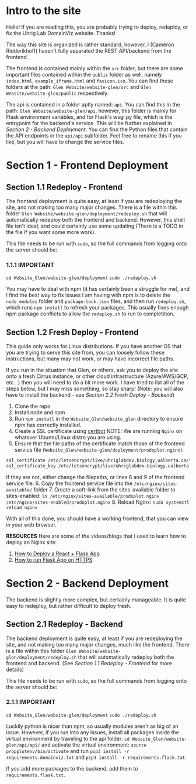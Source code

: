 # Intro to the site
Hello! If you are reading this, you are probably trying to deploy, redeploy, or fix the Uhrig Lab DomainViz website. Thanks!

The way this site is organized is rather standard, however, I (Cameron Ridderikhoff) haven't fully separated the REST API/backend from the frontend.

The frontend is contained mainly within the `src` folder, but there are some important files contained within the `public` folder as well, namely `index.html`, `example_iframe.html` and `favicon.ico`. You can find these folders at the path: `Glen Website/website-glen/src` and `Glen Website/website-glen/public` respectively.

The api is contained in a folder aptly named: `api`. You can find this in the path: `Glen Website/website-glen/api`, however, this folder is mainly for Flask environment variables, and for Flask's wsgi.py file, which is the entrypoint for the backend's service. This will be further explained in *Section 2 - Backend Deployment*. You can find the Python files that contain the API endpoints in the `api/api` subfolder. Feel free to rename this if you like, but you will have to change the service files.


# Section 1 - Frontend Deployment
## Section 1.1 Redeploy - Frontend
The frontend deployment is quite easy, at least if you are redeploying the site, and not making too many major changes. There is a file within this folder `Glen Website/website-glen/deployment/redeploy.sh` that will automatically redeploy both the frontend and backend. However, this shell file isn't ideal, and could certainly use some updating (There is a TODO in the file if you want some more work).

This file needs to be run with `sudo`, so the full commands from logging onto the server should be:
### 1.1.1 IMPORTANT
`cd Website_Glen/website-glen/deployment`
`sudo ./redeploy.sh`

You may have to deal with npm (it has certainly been a struggle for me), and I find the best way to fix issues I am having with npm is to delete the `node_modules` folder and `package-lock.json` files, and then run `redeploy.sh`, which runs `npm install` to refresh your packages. This usually fixes enough npm package conflicts to allow the `redeploy.sh` to run to completition.

## Section 1.2 Fresh Deploy - Frontend
This guide only works for Linux distributions. If you have another OS that you are trying to serve this site from, you can loosely follow these instructions, but many may not work, or may have incorrect file paths.

If you run in the situation that Glen, or others, ask you to deploy the site onto a fresh Cirrus instance, or other cloud infrastructure (Azure/AWS/GCP, etc...) then you will need to do a bit more work. I have tried to list all of the steps below, but I may miss something, so stay sharp! (Note: you will also have to install the backend - see *Section 2.2 Fresh Deploy - Backend*)
1. Clone the repo
2. Install node and npm
3. Run `npm install` in the `Website_Glen/website_glen` directory to ensure npm has correctly installed.
4. Create a SSL certificate using [certbot](https://certbot.eff.org/) NOTE: We are running `Nginx` on whatever Ubuntu/Linux distro you are using.
5. Ensure that the file paths of the certificate match those of the frontend service file (`Website_Glen/website-glen/deployment/prodoplot.nginx`):
```bash
ssl_certificate /etc/letsencrypt/live/uhriglabdev.biology.ualberta.ca/fullchain.pem;
ssl_certificate_key /etc/letsencrypt/live/uhriglabdev.biology.ualberta.ca/privkey.pem;
```
If they are not, either change the filepaths, or lines 8 and 9 of the frontend service file.
6. Copy the frontend service file  into the `/etc/nginx/sites-available/` folder
7. Create a soft-link from the sites-available folder to sites-enabled: `ln /etc/nginx/sites-available/prodoplot.nginx /etc/nginx/sites-enabled/prodoplot.nginx`
8. Reload Nginx: `sudo systemctl reload nginx`

With all of this done, you should have a working frontend, that you can view in your web browser.

**RESOURCES**
Here are some of the videos/blogs that I used to learn how to deploy an Nginx site:
1. [How to Deploy a React + Flask App](https://blog.miguelgrinberg.com/post/how-to-deploy-a-react--flask-project)
2. [How to run Flask App on HTTPS](https://blog.miguelgrinberg.com/post/running-your-flask-application-over-https)


# Section 2 - Backend Deployment
The backend is slightly more complex, but certainly manageable. It is quite easy to redeploy, but rather difficult to deploy fresh.

## Section 2.1 Redeploy - Backend
The backend deployment is quite easy, at least if you are redeploying the site, and not making too many major changes, much like the frontend. There is a file within this folder `Glen Website/website-glen/deployment/redeploy.sh` that will automatically redeploy both the frontend and backend. (See *Section 1.1 Redeploy - Frontend* for more details)

This file needs to be run with `sudo`, so the full commands from logging onto the server should be:
### 2.1.1 IMPORTANT
`cd Website_Glen/website-glen/deployment`
`sudo ./redeploy.sh`

Luckily python is nicer than npm, so usually modules aren't as big of an issue. However, if you run into any issues, install all packages inside the virtual environment by traveling to the api folder: `cd Website_Glen/website-glen/api/api/`  and activate the virtual environment: `source propplotenv/bin/activate` and run `pip3 install -r requirements.domainviz.txt` and `pip3 install -r requirements.flask.txt`.

If you add more packages to the backend, add them to `requirements.flask.txt`.